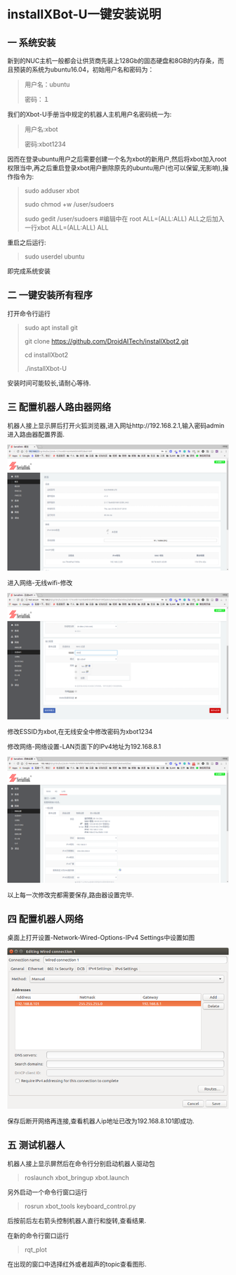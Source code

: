 # installXBot-U一键安装说明
## 一 系统安装

新到的NUC主机一般都会让供货商先装上128Gb的固态硬盘和8GB的内存条，而且预装的系统为ubuntu16.04，初始用户名和密码为：

> 用户名：ubuntu　
>
> 密码：１

我们的Xbot-U手册当中规定的机器人主机用户名密码统一为:

> 用户名:xbot
>
> 密码:xbot1234

因而在登录ubuntu用户之后需要创建一个名为xbot的新用户,然后将xbot加入root权限当中,再之后重启登录xbot用户删除原先的ubuntu用户(也可以保留,无影响),操作指令为:

> sudo adduser xbot
>
> sudo  chmod +w /user/sudoers
>
> sudo gedit /user/sudoers  #编辑中在 root    ALL=(ALL:ALL) ALL之后加入一行xbot    ALL=(ALL:ALL) ALL

重启之后运行:

> sudo userdel ubuntu

即完成系统安装

## 二 一键安装所有程序

打开命令行运行

> sudo apt install git
>
> git clone https://github.com/DroidAITech/installXbot2.git
>
> cd installXbot2
>
> ./installXbot-U

安装时间可能较长,请耐心等待.

## 三 配置机器人路由器网络

机器人接上显示屏后打开火狐浏览器,进入网址http://192.168.2.1,输入密码admin进入路由器配置界面.

![](img/router-1.png)

进入网络-无线wifi-修改

![](img/router-2.png)

修改ESSID为xbot,在无线安全中修改密码为xbot1234

修改网络-网络设置-LAN页面下的IPv4地址为192.168.8.1

![](img/router-3.png)

以上每一次修改完都需要保存,路由器设置完毕.

## 四 配置机器人网络

桌面上打开设置-Network-Wired-Options-IPv4 Settings中设置如图

![](img/pc-net.png)

保存后断开网络再连接,查看机器人ip地址已改为192.168.8.101即成功.

## 五 测试机器人

机器人接上显示屏然后在命令行分别启动机器人驱动包

> roslaunch xbot_bringup xbot.launch

另外启动一个命令行窗口运行

> rosrun xbot_tools keyboard_control.py

后按前后左右箭头控制机器人直行和旋转,查看结果.

在新的命令行窗口运行

> rqt_plot

在出现的窗口中选择红外或者超声的topic查看图形.

